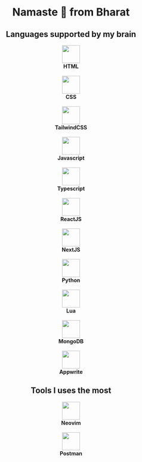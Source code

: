 <body>

  <h1 align="center">Namaste 🙏 from Bharat</h1>

  <div align="center">
    <h2 align="center">Languages supported by my brain</h2>
    <div>
      <img src="https://cdn.jsdelivr.net/gh/devicons/devicon@latest/icons/html5/html5-original-wordmark.svg" height="48"/>
      <br/>
      <b>HTML</b>
    </div>
    <br />
    <div>
      <img src="https://cdn.jsdelivr.net/gh/devicons/devicon@latest/icons/css3/css3-original-wordmark.svg" height="48"/>
      <br/>
      <b>CSS</b>
    </div>
    <br />
    <div>
      <img src="https://cdn.jsdelivr.net/gh/devicons/devicon@latest/icons/tailwindcss/tailwindcss-original.svg" height="48"/>
      <br/>
      <b>TailwindCSS</b>
    </div>
    <br />
    <div>
      <img src="https://cdn.jsdelivr.net/gh/devicons/devicon@latest/icons/javascript/javascript-original.svg" height="48"/>
      <br/>
      <b>Javascript</b>
    </div>
    <br />
    <div>
      <img src="https://cdn.jsdelivr.net/gh/devicons/devicon@latest/icons/typescript/typescript-original.svg" height="48"/>
      <br/>
      <b>Typescript</b>
    </div>
    <br />
    <div>
      <img src="https://cdn.jsdelivr.net/gh/devicons/devicon@latest/icons/react/react-original.svg" height="48"/>
      <br/>
      <b>ReactJS</b>
    </div>
    <br />
    <div>
      <img src="https://cdn.jsdelivr.net/gh/devicons/devicon@latest/icons/nextjs/nextjs-original.svg" height="48"/>
      <br/>
      <b>NextJS</b>
    </div>
    <br />
    <div>
      <img src="https://cdn.jsdelivr.net/gh/devicons/devicon@latest/icons/python/python-original.svg" height="48"/>
      <br/>
      <b>Python</b>
    </div>
    <br />
    <div>
      <img src="https://cdn.jsdelivr.net/gh/devicons/devicon@latest/icons/lua/lua-original.svg" height="48"/>
      <br/>
      <b>Lua</b>
    </div>
    <br />
    <div>
      <img src="https://cdn.jsdelivr.net/gh/devicons/devicon@latest/icons/mongodb/mongodb-original.svg" height="48"/>
      <br/>
      <b>MongoDB</b>
    </div>
    <br />
    <div>
      <img src="https://cdn.jsdelivr.net/gh/devicons/devicon@latest/icons/appwrite/appwrite-original.svg" height="48"/>
      <br/>
      <b>Appwrite</b>
    </div>
   </div>

   <div align="center">
    <h2 align="center">Tools I uses the most</h2>
    <div>
      <img src="https://cdn.jsdelivr.net/gh/devicons/devicon@latest/icons/neovim/neovim-original.svg" height="48"/>
      <br />
      <b>Neovim</b>
    </div>
    <br />
    <div>
      <img src="https://cdn.jsdelivr.net/gh/devicons/devicon@latest/icons/postman/postman-original.svg" height="48"/>
      <br />
      <b>Postman</b>
    </div>
    <br />
   </div>

</body>
